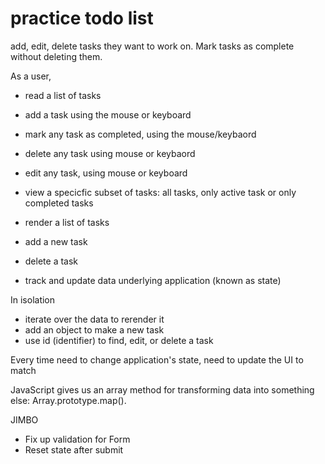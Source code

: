 # practice todo list

add, edit, delete tasks they want to work on. Mark tasks as complete without deleting them.

As a user,

- read a list of tasks
- add a task using the mouse or keyboard
- mark any task as completed, using the mouse/keybaord
- delete any task using mouse or keybaord
- edit any task, using mouse or keyboard
- view a specicfic subset of tasks: all tasks, only active task or only completed tasks

- render a list of tasks
- add a new task
- delete a task
- track and update data underlying application (known as state)

In isolation

- iterate over the data to rerender it
- add an object to make a new task
- use id (identifier) to find, edit, or delete a task

Every time need to change application's state, need to update the UI to match

JavaScript gives us an array method for transforming data into something else: Array.prototype.map().

JIMBO

- Fix up validation for Form
- Reset state after submit
